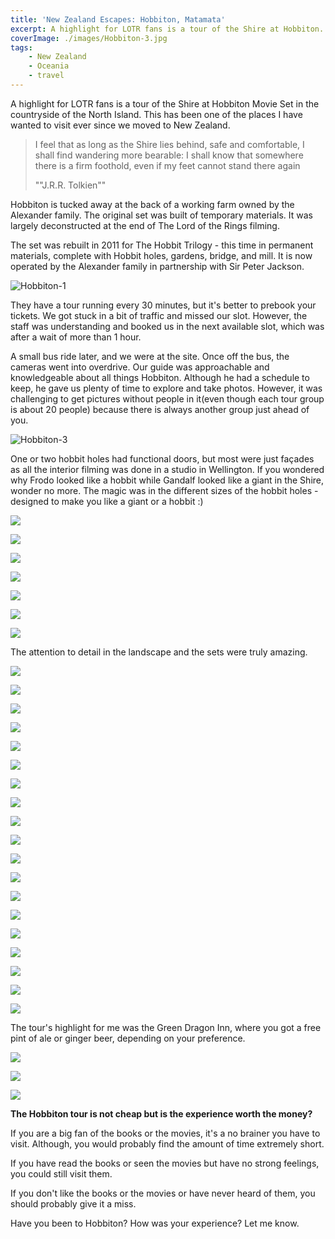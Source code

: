 ```yaml
---
title: 'New Zealand Escapes: Hobbiton, Matamata'
excerpt: A highlight for LOTR fans is a tour of the Shire at Hobbiton. This has been one of the places I have wanted to visit since we moved to New Zealand.
coverImage: ./images/Hobbiton-3.jpg
tags:
    - New Zealand
    - Oceania
    - travel
---
```


A highlight for LOTR fans is a tour of the Shire at Hobbiton Movie Set in the countryside of the North Island. This has been one of the places I have wanted to visit ever since we moved to New Zealand.

> I feel that as long as the Shire lies behind, safe and comfortable, I shall find wandering more bearable: I shall know that somewhere there is a firm foothold, even if my feet cannot stand there again
>
> ""J.R.R. Tolkien""

Hobbiton is tucked away at the back of a working farm owned by the Alexander family. The original set was built of temporary materials. It was largely deconstructed at the end of The Lord of the Rings filming.

The set was rebuilt in 2011 for The Hobbit Trilogy - this time in permanent materials, complete with Hobbit holes, gardens, bridge, and mill. It is now operated by the Alexander family in partnership with Sir Peter Jackson.

![Hobbiton-1](./images/Hobbiton-1.jpg)

They have a tour running every 30 minutes, but it's better to prebook your tickets. We got stuck in a bit of traffic and missed our slot. However, the staff was understanding and booked us in the next available slot, which was after a wait of more than 1 hour.

A small bus ride later, and we were at the site. Once off the bus, the cameras went into overdrive. Our guide was approachable and knowledgeable about all things Hobbiton. Although he had a schedule to keep, he gave us plenty of time to explore and take photos. However, it was challenging to get pictures without people in it(even though each tour group is about 20 people) because there is always another group just ahead of you.

![Hobbiton-3](./images/Hobbiton-3.jpg)

One or two hobbit holes had functional doors, but most were just façades as all the interior filming was done in a studio in Wellington. If you wondered why Frodo looked like a hobbit while Gandalf looked like a giant in the Shire, wonder no more. The magic was in the different sizes of the hobbit holes - designed to make you like a giant or a hobbit :)

![](./images/Hobbiton-7.jpg)

![](./images/Hobbiton-8.jpg)

![](./images/Hobbiton-5.jpg)

![](./images/Hobbiton-11.jpg)

![](./images/Hobbiton-12.jpg)

![](./images/Hobbiton-22.jpg)

![](./images/Hobbiton-30.jpg)

The attention to detail in the landscape and the sets were truly amazing.

![](./images/Hobbiton-2.jpg)

![](./images/Hobbiton-4.jpg)

![](./images/Hobbiton-6.jpg)

![](./images/Hobbiton-9.jpg)

![](./images/Hobbiton-10.jpg)

![](./images/Hobbiton-13.jpg)

![](./images/Hobbiton-14.jpg)

![](./images/Hobbiton-15.jpg)

![](./images/Hobbiton-16.jpg)

![](./images/Hobbiton-17.jpg)

![](./images/Hobbiton-18.jpg)

![](./images/Hobbiton-19.jpg)

![](./images/Hobbiton-20.jpg)

![](./images/Hobbiton-21.jpg)

![](./images/Hobbiton-23.jpg)

![](./images/Hobbiton-25.jpg)

![](./images/Hobbiton-26.jpg)

![](./images/Hobbiton-27.jpg)

![](./images/Hobbiton-31.jpg)

The tour's highlight for me was the Green Dragon Inn, where you got a free pint of ale or ginger beer, depending on your preference.

![](./images/Hobbiton-24.jpg)

![](./images/Hobbiton-28.jpg)

![](./images/Hobbiton-29.jpg)

**The Hobbiton tour is not cheap but is the experience worth the money?**

If you are a big fan of the books or the movies, it's a no brainer you have to visit. Although, you would probably find the amount of time extremely short.

If you have read the books or seen the movies but have no strong feelings, you could still visit them.

If you don't like the books or the movies or have never heard of them, you should probably give it a miss.

Have you been to Hobbiton? How was your experience? Let me know.
